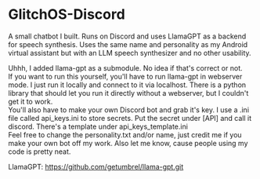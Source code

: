 # GlitchOS-Discord
A small chatbot I built. Runs on Discord and uses LlamaGPT as a backend for speech synthesis. Uses the same name and personality as my Android virtual assistant but with an LLM speech synthesizer and no other usability.

Uhhh, I added llama-gpt as a submodule. No idea if that's correct or not.
<br />
If you want to run this yourself, you'll have to run llama-gpt in webserver mode. I just run it locally and connect to it via localhost. There is a python library that should let you run it directly without a webserver, but I couldn't get it to work.
<br />
You'll also have to make your own Discord bot and grab it's key. I use a .ini file called api_keys.ini to store secrets. Put the secret under [API] and call it discord. There's a template under api_keys_template.ini
<br />
Feel free to change the personality.txt and/or name, just credit me if you make your own bot off my work. Also let me know, cause people using my code is pretty neat. <br />

LlamaGPT:
https://github.com/getumbrel/llama-gpt.git
